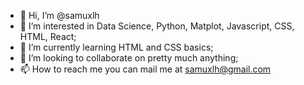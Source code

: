 - 👋 Hi, I’m @samuxlh
- 👀 I’m interested in Data Science, Python, Matplot, Javascript, CSS, HTML, React;
- 🌱 I’m currently learning HTML and CSS basics;
- 💞️ I’m looking to collaborate on pretty much anything;
- 📫 How to reach me you can mail me at samuxlh@gmail.com

